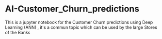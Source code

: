 # AI-Customer_Churn_predictions
This is a jupyter notebook for the Customer Churn predictions using Deep Learning (ANN) , it's a commun topic which can be used by the large Stores of the Banks
